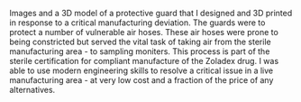 Images and a 3D model of a protective guard that I designed and 3D printed in response to a critical manufacturing deviation. The guards were to protect a number of vulnerable air hoses. These air hoses were prone to being constricted but served the vital task of taking air from the sterile manufacturing area - to sampling moniters. This process is part of the sterile certification for compliant manufacture of the Zoladex drug. I was able to use modern engineering skills to resolve a critical issue in a live manufacturing area - at very low cost and a fraction of the price of any alternatives.

